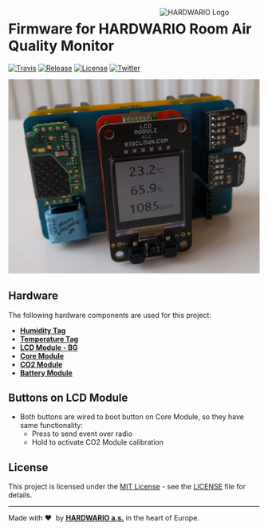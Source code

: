 <a href="https://www.hardwario.com/"><img src="https://www.hardwario.com/ci/assets/hw-logo.svg" width="200" alt="HARDWARIO Logo" align="right"></a>

# Firmware for HARDWARIO Room Air Quality Monitor

[![Travis](https://img.shields.io/travis/bigclownlabs/bcf-room-air-quality-monitor/master.svg)](https://travis-ci.org/bigclownlabs/bcf-room-air-quality-monitor)
[![Release](https://img.shields.io/github/release/bigclownlabs/bcf-room-air-quality-monitor.svg)](https://github.com/bigclownlabs/bcf-room-air-quality-monitor/releases)
[![License](https://img.shields.io/github/license/bigclownlabs/bcf-room-air-quality-monitor.svg)](https://github.com/bigclownlabs/bcf-room-air-quality-monitor/blob/master/LICENSE)
[![Twitter](https://img.shields.io/twitter/follow/hardwario_en.svg?style=social&label=Follow)](https://twitter.com/hardwario_en)

![Photo of Room Air Quality Monitor assembly](doc/room-air-quality-monitor.jpg)

## Hardware

The following hardware components are used for this project:

* **[Humidity Tag](https://shop.bigclown.com/humidity-tag)**
* **[Temperature Tag](https://shop.bigclown.com/temperature-tag)**
* **[LCD Module - BG](https://shop.bigclown.com/lcd-module-bg)**
* **[Core Module](https://shop.bigclown.com/core-module)**
* **[CO2 Module](https://shop.bigclown.com/co2-module)**
* **[Battery Module](https://shop.bigclown.com/battery-module)**

## Buttons on LCD Module

* Both buttons are wired to boot button on Core Module, so they have same functionality:
  * Press to send event over radio
  * Hold to activate CO2 Module calibration

## License

This project is licensed under the [MIT License](https://opensource.org/licenses/MIT/) - see the [LICENSE](LICENSE) file for details.

---

Made with &#x2764;&nbsp; by [**HARDWARIO a.s.**](https://www.hardwario.com/) in the heart of Europe.
